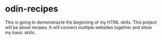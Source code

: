 # odin-recipes
This is going to demonstracte the beginning of my HTML skills. This project will be about recipes. It will connect multiple websites together and show my basic skills. 
